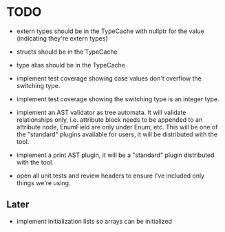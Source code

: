 # TODO

- extern types should be in the TypeCache with nullptr for the value (indicating they're extern types)
- structs should be in the TypeCache
- type alias should be in the TypeCache

- implement test coverage showing case values don't overflow the switching type.
- implement test coverage showing the switching type is an integer type. 

- implement an AST validator as tree automata. It will validate relationships only, i.e. attribute block needs to be appended to an attribute node, EnumField are only under Enum, etc. This will be one of the "standard" plugins available for users, it will be distributed with the tool.
- implement a print AST plugin, it will be a "standard" plugin distributed with the tool.
- open all unit tests and review headers to ensure I've included only things we're using. 

## Later 

- implement initialization lists so arrays can be initialized
